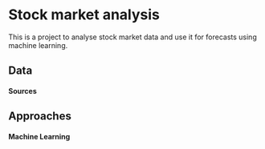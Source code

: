 # Stock market analysis

This is a project to analyse stock market data and use it for forecasts using machine learning.

## Data
#### Sources

## Approaches
#### Machine Learning
